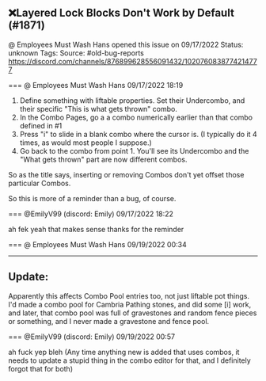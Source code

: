 ## ❌Layered Lock Blocks Don't Work by Default (#1871)
@ Employees Must Wash Hans opened this issue on 09/17/2022
Status: unknown
Tags: 
Source: #old-bug-reports https://discord.com/channels/876899628556091432/1020760838774214777


=== @ Employees Must Wash Hans 09/17/2022 18:19

1)  Define something with liftable properties.  Set their Undercombo, and their specific "This is what gets thrown" combo.
2)  In the Combo Pages, go a a combo numerically earlier than that combo defined in #1
3)  Press "i" to slide in a blank combo where the cursor is.  (I typically do it 4 times, as would most people I suppose.)
4)  Go back to the combo from point 1.  You'll see its Undercombo and the "What gets thrown" part are now different combos.

So as the title says, inserting or removing Combos don't yet offset those particular Combos.

So this is more of a reminder than a bug, of course.

=== @EmilyV99 (discord: Emily) 09/17/2022 18:22

ah fek
yeah that makes sense
thanks for the reminder

=== @ Employees Must Wash Hans 09/19/2022 00:34

--------
Update:
--------
Apparently this affects Combo Pool entries too, not just liftable pot things.
I'd made a combo pool for Cambria Pathing stones, and did some [i] work, and later, that combo pool was full of gravestones and random fence pieces or something, and I never made a gravestone and fence pool.

=== @EmilyV99 (discord: Emily) 09/19/2022 00:57

ah fuck
yep
bleh
(Any time anything new is added that uses combos, it needs to update a stupid thing in the combo editor for that, and I definitely forgot that for both)
